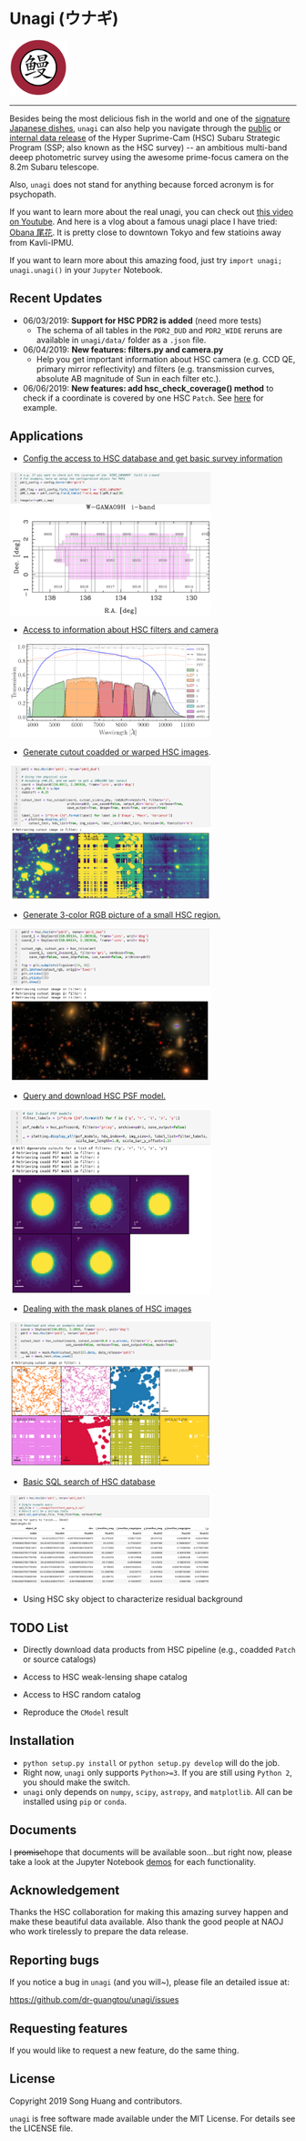 # Unagi (ウナギ)

<img src="doc/unagi_logo.png" width="20%">

----

Besides being the most delicious fish in the world and one of the [signature Japanese dishes](https://en.wikipedia.org/wiki/Unagi), `unagi` can also help you navigate through the [public](https://hsc.mtk.nao.ac.jp/ssp/) or [internal data release](https://hscdata.mtk.nao.ac.jp/hsc_ssp/) of the Hyper Suprime-Cam (HSC) Subaru Strategic Program (SSP; also known as the HSC survey) -- an ambitious multi-band deeep photometric survey using the awesome prime-focus camera on the 8.2m Subaru telescope.

Also, `unagi` does not stand for anything because forced acronym is for psychopath.

If you want to learn more about the real unagi, you can check out [this video on Youtube](https://www.youtube.com/watch?v=1sqLCUuMMfo).  And here is a vlog about a famous unagi place I have tried: [Obana 尾花](https://www.youtube.com/watch?v=N26pjkM_z4A).  It is pretty close to downtown Tokyo and few statioins away from Kavli-IPMU.

If you want to learn more about this amazing food, just try `import unagi; unagi.unagi()` in your `Jupyter` Notebook.


Recent Updates
--------------

- 06/03/2019: **Support for HSC PDR2 is added** (need more tests)
  - The schema of all tables in the `PDR2_DUD` and `PDR2_WIDE` reruns are available in `unagi/data/` folder as a `.json` file.
- 06/04/2019: **New features: filters.py and camera.py**
  - Help you get important information about HSC camera (e.g. CCD QE, primary mirror reflectivity) and filters (e.g. transmission curves, absolute AB magnitude of Sun in each filter etc.).
- 06/06/2019: **New features: add hsc_check_coverage() method** to check if a coordinate is covered by one HSC `Patch`. See [here](https://github.com/dr-guangtou/unagi/blob/master/demo/demo_hsc_sql.ipynb) for example.

Applications
------------

- [Config the access to HSC database and get basic survey information](https://github.com/dr-guangtou/unagi/blob/master/demo/demo_hsc_config.ipynb)

<img src="doc/unagi_config.png" width="70%">

- [Access to information about HSC filters and camera](https://github.com/dr-guangtou/unagi/blob/master/demo/demo_hsc_filters.ipynb)

<img src="doc/unagi_filters_camera.png" width="70%">

- [Generate cutout coadded or warped HSC images](https://github.com/dr-guangtou/unagi/blob/master/demo/demo_hsc_cutout.ipynb).

<img src="doc/unagi_cutout.png" width="70%">

- [Generate 3-color RGB picture of a small HSC region.](https://github.com/dr-guangtou/unagi/blob/master/demo/demo_color_image.ipynb)

<img src="doc/unagi_color.png" width="70%">

- [Query and download HSC PSF model.](https://github.com/dr-guangtou/unagi/blob/master/demo/demo_hsc_psf.ipynb)

<img src="doc/unagi_psf.png" width="70%">

- [Dealing with the mask planes of HSC images](https://github.com/dr-guangtou/unagi/blob/master/demo/demo_hsc_mask.ipynb)

<img src="doc/unagi_mask.png" width="70%">

- [Basic SQL search of HSC database](https://github.com/dr-guangtou/unagi/blob/master/demo/demo_hsc_sql.ipynb)

<img src="doc/unagi_sql.png" width="70%">

- Using HSC sky object to characterize residual background


TODO List
---------

- Directly download data products from HSC pipeline (e.g., coadded `Patch` or source catalogs)

- Access to HSC weak-lensing shape catalog

- Access to HSC random catalog

- Reproduce the `CModel` result

Installation
------------

- `python setup.py install` or `python setup.py develop` will do the job.
- Right now, `unagi` only supports `Python>=3`.  If you are still using `Python 2`, you should make the switch.
- `unagi` only depends on `numpy`, `scipy`, `astropy`, and `matplotlib`. All can be installed using `pip` or `conda`.

Documents
---------

I <del>promise</del>hope that documents will be available soon...but right now, please take a look at the Jupyter Notebook [demos](https://github.com/dr-guangtou/unagi/tree/master/demo) for each functionality.


Acknowledgement
---------------

Thanks the HSC collaboration for making this amazing survey happen and make these beautiful data available.  Also thank the good people at NAOJ who work tirelessly to prepare the data release.


Reporting bugs
--------------

If you notice a bug in `unagi` (and you will~), please file an detailed issue at:

https://github.com/dr-guangtou/unagi/issues



Requesting features
-------------------

If you would like to request a new feature, do the same thing.


License
-------

Copyright 2019 Song Huang and contributors.

`unagi` is free software made available under the MIT License. For details see
the LICENSE file.
